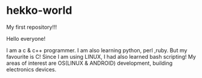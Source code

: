 # hekko-world
My first repository!!!

Hello everyone!

I am a c & c++ programmer.
I am also learning python, perl ,ruby.
But my favourite is C!
Since I am using LINUX, I had also learned bash scripting!
My areas of interest are OS(LINUX & ANDROID) development, building electronics devices.
